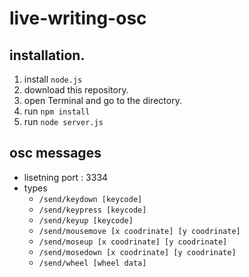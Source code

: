 # live-writing-osc

## installation. 

1. install `node.js` 
2. download this repository. 
3. open Terminal and go to the directory. 
4. run `npm install`
5. run `node server.js`

## osc messages

- lisetning port : 3334
- types
   - `/send/keydown [keycode]`
   - `/send/keypress [keycode]`
   - `/send/keyup [keycode]`
   - `/send/mousemove [x coodrinate] [y coodrinate]`
   - `/send/moseup [x coodrinate] [y coodrinate]`
   - `/send/mosedown [x coodrinate] [y coodrinate]`
   - `/send/wheel [wheel data]`
